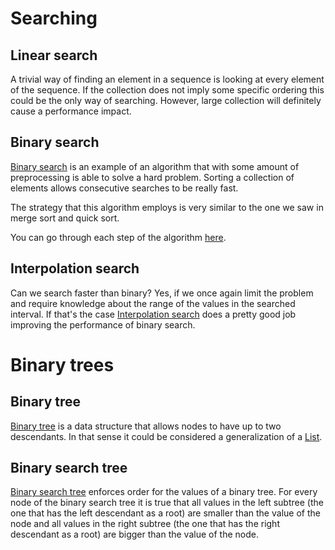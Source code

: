 # Searching

## Linear search

A trivial way of finding an element in a sequence is looking at
every element of the sequence. If the collection does not imply some
specific ordering this could be the only way of searching. However,
large collection will definitely cause a performance impact.

## Binary search

[Binary search](https://www.topcoder.com/community/data-science/data-science-tutorials/binary-search/)
is an example of an algorithm that with some amount of
preprocessing is able to solve a hard problem. Sorting a collection
of elements allows consecutive searches to be really fast.

The strategy that this algorithm employs is very similar to the one
we saw in merge sort and quick sort.

You can go through each step of the algorithm [here](http://www.cs.armstrong.edu/liang/animation/web/BinarySearch.html).

## Interpolation search

Can we search faster than binary? Yes, if we once again limit the problem
and require knowledge about the range of the values in the searched interval.
If that's the case [Interpolation search](http://www.stoimen.com/blog/2012/01/02/computer-algorithms-interpolation-search/)
does a pretty good job improving the performance of binary search.

# Binary trees

## Binary tree

[Binary tree](http://www.cs.cmu.edu/~adamchik/15-121/lectures/Trees/trees.html)
is a data structure that allows nodes to have up to two descendants. In that
sense it could be considered a generalization of a
[List](../week1/materials/linear_data_structures.md#list).

## Binary search tree

[Binary search tree](http://www.stoimen.com/blog/2012/06/22/computer-algorithms-binary-search-tree-data-structure/)
enforces order for the values of a binary tree. For every node of the
binary search tree it is true that all values in the left subtree (the one
that has the left descendant as a root) are smaller than the value of the
node and all values in the right subtree (the one that has the right descendant
as a root) are bigger than the value of the node.